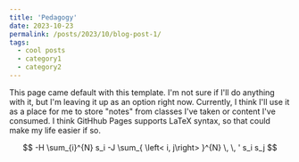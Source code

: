 ```yaml
---
title: 'Pedagogy'
date: 2023-10-23
permalink: /posts/2023/10/blog-post-1/
tags:
  - cool posts
  - category1
  - category2
---
```


This page came default with this template. I'm not sure if I'll do anything with it, but I'm leaving it up as an option right now. Currently, I think I'll use it as a place for me to store "notes" from classes I've taken or content I've consumed. I think GitHhub Pages supports LaTeX syntax, so that could make my life easier if so.

$$ -H \sum_{i}^{N} s_i  -J \sum_{ \left< i, j\right> }^{N} \, \, ' s_i s_j $$

